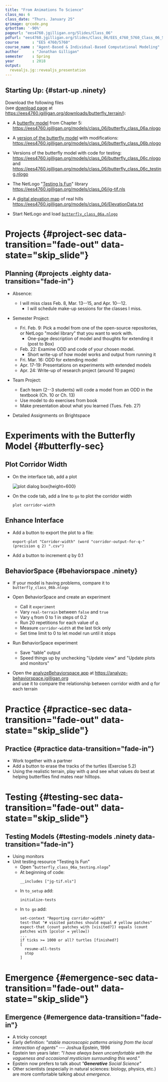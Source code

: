 ```yaml
---
title: "From Animations To Science"
class_no: 6
class_date: "Thurs. January 25"
qrimage: qrcode.png
qrbottom: '-90%'
pageurl: "ees4760.jgilligan.org/Slides/Class_06"
pdfurl: "ees4760.jgilligan.org/Slides/Class_06/EES_4760_5760_Class_06_Slides.pdf"
course      : "EES 4760/5760"
course_name : "Agent-Based & Individual-Based Computational Modeling"
author      : "Jonathan Gilligan"
semester    : Spring
year        : 2018
output:
  revealjs.jg::revealjs_presentation
---
```


## Starting Up: {#start-up .ninety}

Download the following files<br/>
(see [download page](/downloads/butterfly_terrain/) at <https://ees4760.jgilligan.org/downloads/butterfly_terrain/>):

* A [butterfly model](/models/class_06/butterfly_class_06a.nlogo) 
  from Chapter 5:<br/>
  <https://ees4760.jgilligan.org/models/class_06/butterfly_class_06a.nlogo>

* A [version of the butterfly model](/models/class_06/butterfly_class_06b.nlogo) 
  with modifications:<br/>
  <https://ees4760.jgilligan.org/models/class_06/butterfly_class_06b.nlogo>

* Versions of the butterfly model with code for testing:<br/>
  <https://ees4760.jgilligan.org/models/class_06/butterfly_class_06c.nlogo> 
  and 
  <https://ees4760.jgilligan.org/models/class_06/butterfly_class_06c_testing.nlogo> 

* The NetLogo "[Testing Is Fun](/models/class_06/jg-tif.nls)" library<br/>
  <https://ees4760.jgilligan.org/models/class_06/jg-tif.nls>

* A [digital elevation map](/models/class_06/ElevationData.txt) of real hills<br/>
  <https://ees4760.jgilligan.org/models/class_06/ElevationData.txt>

* Start NetLogo and load 
  [`butterfly_class_06a.nlogo`](/models/class_06/butterfly_class_06a.nlogo)

# Projects {#project-sec data-transition="fade-out" data-state="skip_slide"}

## Planning {#projects .eighty data-transition="fade-in"}

* Absence:
    * I will miss class Feb. 8, Mar. 13--15, and Apr. 10--12. 
      * I will schedule make-up sessions for the classes I miss.

* Semester Project:
    * Fri. Feb. 9: Pick a model from one of the open-source 
      repositories, or NetLogo "model library" that you want to work with.
      * One-page description of model and thoughts for extending it (post to Box)
    * Feb. 22: Examine ODD and code of your chosen model.
      * Short write-up of how model works and output from running it
    * Fri. Mar. 16: ODD for extending model
    * Apr. 17-19: Presentations on experiments with extended models
    * Apr. 24: Write-up of research project (around 10 pages)

* Team Project:
    * Each team (2--3 students) will code a model from an ODD in the textbook (Ch. 10 or Ch. 13)
    * Use model to do exercises from book
    * Make presentation about what you learned (Tues. Feb. 27)

* Detailed Assignments on Brightspace

# Experiments with the Butterfly Model {#butterfly-sec}

## Plot Corridor Width

* On the interface tab, add a plot

  ![plot dialog box](assets/images/plot_dlg.png){height=600}

* On the code tab, add a line to `go` to plot the corridor width

  ```
  plot corridor-width
  ```

## Enhance Interface

* Add a button to export the plot to a file:
  ```
  export-plot "Corridor-width" (word "corridor-output-for-q-" (precision q 2) ".csv")               
  ```

* Add a button to increment _q_ by 0.1

## BehaviorSpace {#behaviorspace .ninety}

* If your model is having problems, compare it to `butterfly_class_06b.nlogo`

* Open BehaviorSpace and create an experiment
  * Call it `experiment`
  * Vary `real-terrain` between `false` and `true`
  * Vary `q` from 0 to 1 in steps of 0.2
  * Run 20 repetitions for each value of _q_.
  * Measure `corridor-width` at the last tick only
  * Set time limit to 0 to let model run until it stops
* Run BehaviorSpace experiment
  * Save "table" output
  * Speed things up by unchecking "Update view" and "Update plots and monitors"
* Open the [analyzeBehaviorspace app](https://analyze-behaviorspace.jgilligan.org) 
  at 
  <https://analyze-behaviorspace.jgilligan.org><br/>
  and use it to compare the relationship between corridor width and _q_ for each terrain

# Practice {#practice-sec data-transition="fade-out" data-state="skip_slide"}

## Practice {#practice data-transition="fade-in"}

* Work together with a partner
* Add a button to erase the tracks of the turtles (Exercise 5.2)
* Using the realistic terrain, play with _q_ and see what values do best at 
  helping butterflies find mates near hilltops.

# Testing {#testing-sec data-transition="fade-out" data-state="skip_slide"}

## Testing Models {#testing-models .ninety data-transition="fade-in"}

* Using monitors
* Unit testing resource "Testing Is Fun"
  * Open "`butterfly_class_06a_testing.nlogo`"
  * At beginning of code:
    ```
    __includes ["jg-tif.nls"]
    ```
  * In `to_setup` add:
    ```
    initialize-tests
    ```
  * In `to go` add:
    ```
    set-context "Reporting corridor-width"
    test-that "# visited patches should equal # yellow patches"  
    expect-that (count patches with [visited?]) equals (count patches with [pcolor = yellow])            
    ...
    if ticks >= 1000 or all? turtles [finished?]
    [
      resume-all-tests
      stop
    ]
    ```

# Emergence {#emergence-sec data-transition="fade-out" data-state="skip_slide"}

## Emergence {#emergence data-transition="fade-in"}

* A tricky concept
* Early definition: _"stable macroscopic patterns arising from the local interaction of agents"_ --- Joshua Epstein, 1996
* Epstein ten years later: _"I have always been uncomfortable with the vagueness and occasional mysticism surrounding this word."_
* Epstein now prefers to talk about _"__Generative__ Social Science"_
* Other scientists (especially in natural sciences: biology, physics, etc.) are more comfortable talking about _emergence_.
